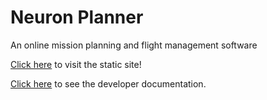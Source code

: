# Neuron Planner
An online mission planning and flight management software

[Click here](https://v-tol-aerospace.github.io/neuron-planner/) to visit the static site!

[Click here](/docs/modules.md) to see the developer documentation.
